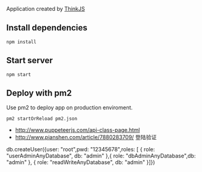 
Application created by [ThinkJS](http://www.thinkjs.org)

## Install dependencies

```
npm install
```

## Start server

```
npm start
```

## Deploy with pm2

Use pm2 to deploy app on production enviroment.

```
pm2 startOrReload pm2.json
```

* http://www.puppeteerjs.com/api-class-page.html
* http://www.pianshen.com/article/7880283709/ 登陆验证

db.createUser({user: "root",pwd: "12345678",roles: [ { role: "userAdminAnyDatabase", db: "admin" },{ role: "dbAdminAnyDatabase",db: "admin" }, { role: "readWriteAnyDatabase", db: "admin" }]})
